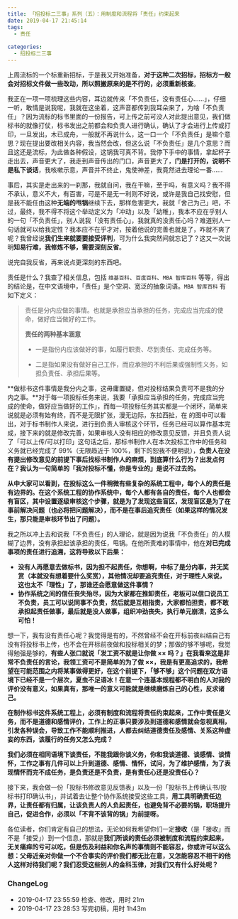 ```yaml
---
title: 「招投标二三事」系列（五）：用制度和流程将「责任」约束起来
date: 2019-04-17 21:45:14
tags:
  - 责任
  
categories:
  - 招投标二三事
---
```


<!--more-->

上周流标的一个标重新招标，于是我又开始准备，**对于这种二次招标，招标方一般会对招标文件做一些改动，所以照搬原来的是不行的，必须重新核查**。

我正在一项一项梳理这些内容，耳边就传来「不负责任，没有责任心……」，仔细一听，敢情是说我呢，我就在这坐着，这声音都传到我耳朵来了，为啥「不负责任」？因为流标的标书里面的一份报告，可上传之前可没人对此提出意见，我们做标书的就像打仗，标书发出之前都会和负责人进行确认，确认了才会进行上传或打印，一旦发出，木已成舟，一般就不再说什么，这一口一个「不负责任」是嘛个意思？现在提出要改相关内容，我当然会改，但这么说「不负责任」是几个意思？而且这还是流标，为此做各种假设，这锅我可真不背。我停下手中的事情，拿起杯子走出去，声音更大了，我走到声音传出的门口，声音更大了，**门是打开的，说明不是私下谈话**，我咳嗽示意，声音并不终止，鬼使神差，我竟然进去理论一番……

事后，其实是走出来的一刹那，我就自问，我在干嘛，至于吗，有意义吗？我不得不承认，意义不大，有百害，可是不是无一利则不好说，或许是我自己找安慰，但是我不能任由这种**无端的甩锅**继续下去，那样危害更大，我就「舍己为己」吧，不过，最终，我不得不将这个举动定义为「冲动」以及「幼稚」，我本不应在乎别人的一句「不负责任」，别人说我「没有责任心」，我就真的没责任心吗？难道别人一句话就可以给我定性？我本应不在乎才对，按着他说的完善也就是了，咋就不爽了呢？我曾经说**我们生来就要要接受评判**，可为什么我突然间就忘记了？这又一次说明**知易行难，我修炼不够，需要深刻反省**。

说完自我反省，再来说点更深刻的东西吧。

责任是什么？我查了相关信息，包括 `维基百科`、`百度百科`、`MBA 智库百科` 等等，得出的结论是，在中文语境中，「责任」是个空洞、宽泛的抽象词语。`MBA 智库百科` 有如下定义：

> 责任是分内应做的事情。也就是承担应当承担的任务，完成应当完成的使命，做好应当做好的工作。
>
> **责任的两种基本涵意**
>
> - 一是指份内应该做好的事，如履行职责、尽到责任、完成任务等。
>
> - 二是指如果没有做好自己工作，而应承担的不利后果或强制性义务，如担负责任、承担后果等。

**做标书这件事情是我分内之事，这毋庸置疑，但对投标结果负责可不是我的分内之事。**对于每一项投标任务来说，我要「承担应当承担的任务，完成应当完成的使命，做好应当做好的工作」，而每一项投标任务其实都是一个闭环，简单来说就是必须有始有终，而不是无限扩张，漫无边际，东拉西扯，在           的图中可以看出，对于标书制作人来说，进行到负责人审核这个环节，任务已经可以算作基本完成，接下来的就是修改完善，如果审核人没有相应的修改意见反馈，并且负责人说了「可以上传/可以打印」这句话之后，那标书制作人在本次投标工作中的任务和义务就已经完成了 99%（无限趋近于 100%，剩下的恕我不便明说），**负责人在没有提出修改意见的前提下事后找标书制作人的麻烦，到底算什么行为？出发点何在？我认为一句简单的「我对投标不懂，你是专业的」是说不过去的。**

**从中大家可以看到，在投标这么一件稍微有些复杂的系统工程中，每个人的责任是有边界的。在这个系统工程的协作系统中，每个人都有各自的责任，每个人也都会有盲区，其中设置逐级审核这个步骤，就是为了发现这些盲区，发现盲区是为了在事前解决问题（也必将把问题解决），而不是在事后追究责任（如果这样的情况发生，那只能是审核环节出了问题）。**

我之所以冲上去和说我「不负责任」的人理论，就是因为说我「不负责任」的人模糊了边界，没有承担起该承担的责任，甩锅。在他所责难的事情中，他在**对已完成事项的责任进行追溯，这将导致以下后果：**

- **没有人再愿意去做标书，因为担不起责任，你想啊，中标了是分内事，并无奖赏（本就没有想着要什么奖赏），其他情况却要追究责任，对于理性人来说，这也太不「理性」了，那谁还会愿意做这件事情？**
- **协作系统之间的信任丧失殆尽，因为大家都在推卸责任，老板可以信口说员工不负责，员工可以说同事不负责，然后就是互相指责，大家都怕担责，都不敢承担起责任做事，最后就是没人做事，组织冲劲丧失，执行单元崩溃，这多么可怕！**

想一下，我有没有责任心呢？我觉得是有的，不然曾经不会在开标前夜纠结自己有没有将投标书上传，也不会在开标前夜做和投标相关的梦；那做的够不够呢，我觉得勉强是够的，**有些人张口就说「发工资不就是让你做 ×× 吗？」在我看来这是非常不负责任的言论，我领工资可不是简单的为了做 ××，我是有更高追求的，我希望在可能范围之内将某事做得更好，在这个前提下，「够不够」这个问题在双方语境下已经不是一个层次，夏虫不足语冰！在意一个连基本规程都不明白的人对我的评价没有意义，如果真有，那唯一的意义可能就是继续磨炼自己的心性，反求诸己。**

**在制作标书这件系统工程上，必须有制度和流程将责任约束起来，工作中责任是义务，而不是道德和感情评价，工作上的正事只要涉及到道德和感情就会忽视真相，引发各种误会，导致工作不能顺利推进，人都去纠结道德责任及感情、关系这种虚妄的东西，该履行的任务又怎么完成？**

**我们必须在相同语境下谈责任，不能我跟你谈义务，你和我谈道德、谈感情、谈情怀，工作之事有几件可以上升到道德、感情、情怀，试问，为了维护感情，为了表现情怀而完不成任务，是负责还是不负责，是有责任心还是没责任心？**

接下来，我会做一份「投标书修改意见反馈表」以及一份「投标书上传确认书/投标书打印确认书」，并试着去让整个协作系统接受这些工具，**用工具明确责任边界，让责任都有归属，让该负责人的人负起责任，也避免背不必要的锅，职场提升自己，促进合作，必须以「不背不该背的锅」为前提呀。**

各位读者，你们肯定有自己的想法，无论如何我希望你们一定**接收**（是「接收」而不是「接受」）到一个信息，那就是**我们所谈的责任必须被制度和流程约束起来，无关痛痒的亏可以吃，但是伤及利益和你名声的事情则不能容忍，你或许可以这么想：父母近亲对你做一个不合事实的评价我们都无比在意，又怎能容忍不相干的他人这样对待我们呢？我们忍受这些别人的金科玉律，对我们又有什么好处呢？**

### ChangeLog


- 2019-04-17 23:55:59 检查、修改，用时 21m
- 2019-04-17 23:28:53 写完初稿，用时 1h43m